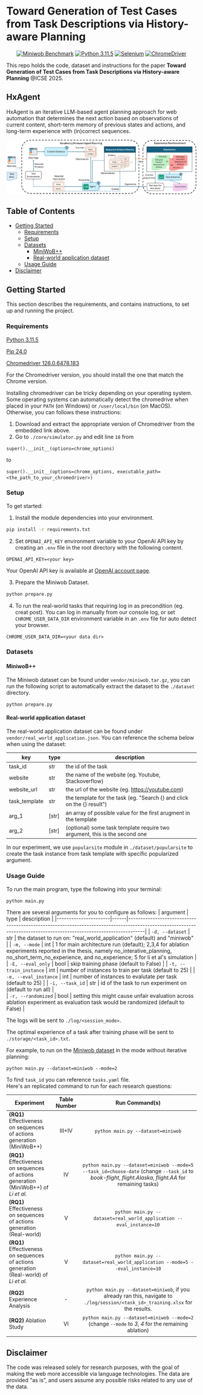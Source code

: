 # Toward Generation of Test Cases from Task Descriptions via History-aware Planning

<p align="center">
<a href="https://miniwob.farama.org/"><img src="https://img.shields.io/badge/Miniwob-Homepage-red.svg" alt="Miniwob Benchmark"></a>
<a href="https://www.python.org/downloads/release/python-3115/"><img src="https://img.shields.io/badge/python-3.11-blue.svg" alt="Python 3.11.5"></a>
<a href="https://www.selenium.dev/blog/2024/selenium-4-18-released"><img src="https://img.shields.io/badge/Selenium-4.18-green.svg" alt="Selenium"></a>
<a href="https://googlechromelabs.github.io/chrome-for-testing/"><img src="https://img.shields.io/badge/Chromedriver-126.0-yellow.svg" alt="ChromeDriver"></a>
</p>


This repo holds the code, dataset and instructions for the paper __Toward Generation of Test Cases from Task Descriptions via History-aware Planning__ @ICSE 2025.

## HxAgent
HxAgent is an iterative LLM-based agent planning approach for web automation that determines the next action based on observations of current content, short-term memory of previous states and actions, and long-term experience with (in)correct sequences.


![Reflexion RL diagram](./figures/overview.png)

## Table of Contents

* [Getting Started](#getting-started)
  - [Requirements](#requirements)
  - [Setup](#setup)
  - [Datasets](#dataset)
    - [MiniWoB++](#miniwob)
    - [Real-world application dataset](#real-world-application-dataset)
  - [Usage Guide](#usage-guide)
* [Disclaimer](#disclaimer)

## Getting Started
This section describes the requirements, and contains instructions, to set up and running the project.

### Requirements

[Python 3.11.5](https://www.python.org/downloads/release/python-3115/)

[Pip 24.0](https://www.python.org/downloads/release/python-3115/)

[Chromedriver 126.0.6478.183](https://googlechromelabs.github.io/chrome-for-testing/)

For the Chromedriver version, you should install the one that match the Chrome version.

Installing chromedriver can be tricky depending on your operating system. Some operating systems can automatically detect the chromedrive when placed in your `PATH` (on Windows) or `/user/local/bin` (on MacOS). Otherwise, you can follows these instructions:
1) Download and extract the appropriate version of Chromedriver from the embedded link above.
2) Go to  `./core/simulator.py` and edit line `18` from
```
super().__init__(options=chrome_options)
```
to
```
super().__init__(options=chrome_options, executable_path=<the_path_to_your_chromedriver>)
```
### Setup

To get started:

1. Install the module dependencies into your environment.
```bash
pip install -r requirements.txt
```

2. Set `OPENAI_API_KEY` environment variable to your OpenAI API key by creating an `.env` file in the root directory with the following content.
```
OPENAI_API_KEY=<your key>
```
Your OpenAI API key is available at [OpenAI account page](https://platform.openai.com/account/api-keys). 

3. Prepare the Miniwob Dataset.
```bash
python prepare.py
```

4. To run the real-world tasks that requiring log in as precondition (eg. creat post). You can log in manually from our console log, or set `CHROME_USER_DATA_DIR` environment variable in an `.env` file for auto detect your browser.
```
CHROME_USER_DATA_DIR=<your data dir>
```

### Datasets
#### MiniwoB++
The Miniwob dataset can be found under `vendor/miniwob.tar.gz`, you can run the following script to automatically extract the dataset to the `./dataset` directory.
```
python prepare.py
```
#### Real-world application dataset
The real-world application dataset can be found under `vendor/real_world_application.json`. You can reference the schema below when using the dataset:

| key           | type  | description                                                                |
|---------------|-------|----------------------------------------------------------------------------|
| task_id       | str   | the id of the task                                                         |
| website       | str   | the name of the website (eg. Youtube, Stackoverflow)
| website_url       | str   | the url of the website (eg. https://youtube.com)                       |
| task_template | str   | the template for the task (eg. "Search {} and click on the {} result")     |
| arg_1         | [str] | an array of possible value for the first arugment in the template          |
| arg_2         | [str] | (optional) some task template require two argument, this is the second one |

In our experiment, we use `popularsite` module in `./dataset/popularsite` to create the task instance from task template with specific popularized argument.

### Usage Guide

To run the main program, type the following into your terminal:
```
python main.py
```

There are several arguments for you to configure as follows:
| argument             | type | description                                                                                                                                                       |
|----------------------|------|-------------------------------------------------------------------------------------------------------------------------------------------------------------------|
| `-d, --dataset`        | str  | the dataset to run on: "real_world_application" (default) and "miniwob"                                                                                           |
| `-m, --mode`        | int  | 1 for main architecture run (default); 2,3,4 for ablation experiments reported in the thesis, namely no_interative_planning, no_short_term_no_experience, and no_experience; 5 for li et al's simulation |
| `-E, --eval_only`      | bool | skip training phase (default to False)                                                                                                                                               |
| `-t, --train_instance` | int  | number of instances to train per task (default to 25)                                                                                                             |
| `-e, --eval_instance`  | int  | number of instances to evalutate per task (default to 25)                                                                                                         |
| `-i, --task_id`        | str  | id of the task to run experiment on (default to run all)                                                                                                       |                                                    
| `-r, --randomized`     | bool | setting this might cause unfair evaluation across ablation experiment as evaluation task would be randomized (default to False)                                                       |

<!-- | `-T, --T`        | str  | parameter T (trials) for Li et el's simulation (optional)   -->

The logs will be sent to `./log/<session_mode>`.

The optimal experience of a task after training phase will be sent to `./storage/<task_id>.txt`.

For example, to run on the [Miniwob dataset](https://miniwob.farama.org/) in the mode without iterative planning:
```
python main.py --dataset=miniwob --mode=2
```

To find `task_id` you can reference `tasks.yaml` file.                                                                   
Here's an replicated command to run for each research questions:

| Experiment                                        | Table Number | Run Command(s)                                                        |
| ---                                               | :----:           | :---:                                                                 |
| **(RQ1)** Effectiveness on sequences of actions generation (MiniWoB++) | III+IV       |  ```python main.py --dataset=miniwob```  |
| **(RQ1)** Effectiveness on sequences of actions generation (MiniWoB++) of *Li et al.* | IV       | ```python main.py --dataset=miniwob --mode=5 --task_id=choose-date``` (change `--task_id` to *book-flight*, *flight.Alaska*, *flight.AA* for remaining tasks)   |
| **(RQ1)** Effectiveness on sequences of actions generation (Real-world) | V       | ```python main.py --dataset=real_world_application --eval_instance=10```   |
| **(RQ1)** Effectiveness on sequences of actions generation (Real-world) of *Li et al.* | V       | ```python main.py --dataset=real_world_application --mode=5 --eval_instance=10```   |
| **(RQ2)** Experience Analysis | -       | ```python main.py --dataset=miniwob```, if you already ran this, navigate to `./log/session/<task_id>_training.xlsx` for the results.   |
| **(RQ2)** Ablation Study | VI       | ```python main.py --dataset=miniwob --mode=2``` (change `--mode` to *3*, *4* for the remaining ablation)   |
|                                                   |         |

## Disclaimer
The code was released solely for research purposes, with the goal of making the web more accessible via language technologies. 
The data are provided “as is”, and users assume any possible risks related to any use of the data.
